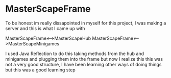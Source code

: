 # MasterScapeFrame

To be honest im really dissapointed in myself for this project, I was making a server and this is what I came up with

MasterScapeFrame<-->MasterScapeHub
MasterScapeFrame<-->MasterScapeMinigames

I used Java Reflection to do this taking methods from the hub and minigames and plugging them into the frame but now I realize this
this was not a very good structure, I have been learning other ways of doing things but this was a good learning step
